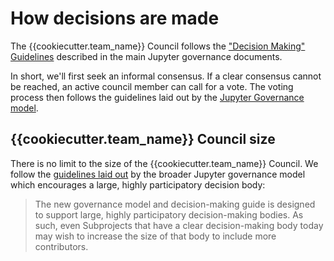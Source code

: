 # How decisions are made

The {{cookiecutter.team_name}} Council follows the
["Decision Making" Guidelines](https://jupyter.org/governance/decision_making.html#required-aspects-of-decision-making) described in the main Jupyter
governance documents.

In short, we'll first seek an informal consensus. If a clear consensus cannot be reached, an active council member can call for a vote. The voting process then follows the guidelines laid out by the [Jupyter Governance model]((https://jupyter.org/governance/decision_making.html#required-aspects-of-decision-making)).

## {{cookiecutter.team_name}} Council size

There is no limit to the size of the {{cookiecutter.team_name}} Council. We follow the [guidelines laid out](https://jupyter.org/governance/bootstrapping_decision_making.html#bootstrapping-decision-making-bodies) by the broader Jupyter governance model which encourages a large, highly participatory decision body:

> The new governance model and decision-making guide is designed to support large, highly participatory decision-making bodies. As such, even Subprojects that have a clear decision-making body today may wish to increase the size of that body to include more contributors.
